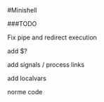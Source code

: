 #Minishell

###TODO

Fix pipe and redirect execution

add $?

add signals / process links

add localvars

norme code
